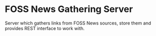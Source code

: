 # FOSS News Gathering Server 

Server which gathers links from FOSS News sources, store them and provides REST interface to work with.
